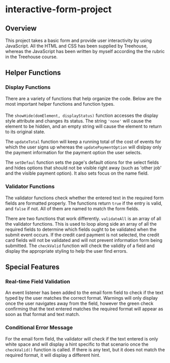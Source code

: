 # interactive-form-project

## Overview
This project takes a basic form and provide user interactivity by using JavaScript. All the HTML and CSS has been supplied by Treehouse, whereas the JavaScript has been written by myself according the the rubric in the Treehouse course.
## Helper Functions
### Display Functions
There are a variety of functions that help organize the code. Below are the most important helper functions and function types.

####
The `showHide(domElement, displayStatus)` function accesses the display style attribute and changes its status. The string `'none'` will cause the element to be hidden, and an empty string will cause the element to return to its original state.

The `updateTotal` function will keep a running total of the cost of events for which the user signs up whereas the `updatePaymentOption` will dislpay only the payment information for the payment option the user selects.

The `setDefaul` function sets the page's default otions for the select fields and hides options that should not be visible right away (such as 'other job' and the visible payment option). It also sets focus on the name field.

### Validator Functions
The validator functions check whether the entered text in the required form fields are formatted properly. The functions return `true` if the entry is valid, and `false` if not. All of them are named to match the form fields.

There are two functions that work differently. `validateAll` is an array of all the validator functions. This is used to loop along side an array of all the required fields to determine which fields ought to be validated when the submit event occurs. If the credit card payment is not selected, the credit card fields will not be validated and will not prevent information form being submitted. The `checkValid` function will check the validity of a field and display the appropriate styling to help the user find errors.

## Special Features
### Real-time Field Validation
An event listener has been added to the email form field to check if the text typed by the user matches
the correct format. Warnings will only display once the user navigates away from the field, however the green check confirming that the text entered matches the required format will appear as soon as that format and text match.
### Conditional Error Message
For the email form field, the validator will check if the text entered is only white space and will display a hint specific to that scenario once the `checkValid()` function is called. If there is any text, but it does not match the required format, it will display a different hint.
